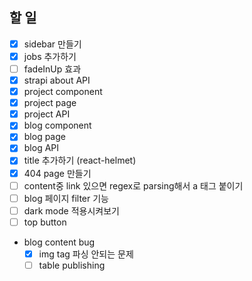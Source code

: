 ## 할 일

- [x] sidebar 만들기
- [x] jobs 추가하기
- [ ] fadeInUp 효과
- [x] strapi about API
- [x] project component
- [x] project page
- [x] project API
- [x] blog component
- [x] blog page
- [x] blog API
- [x] title 추가하기 (react-helmet)
- [x] 404 page 만들기
- [ ] content중 link 있으면 regex로 parsing해서 a 태그 붙이기
- [ ] blog 페이지 filter 기능
- [ ] dark mode 적용시켜보기
- [ ] top button

- blog content bug
    - [x] img tag 파싱 안되는 문제
    - [ ] table publishing
